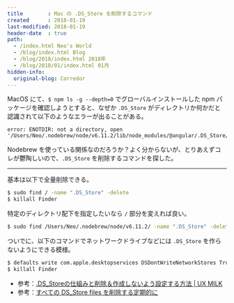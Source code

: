 ```yaml
---
title        : Mac の .DS_Store を削除するコマンド
created      : 2018-01-19
last-modified: 2018-01-19
header-date  : true
path:
  - /index.html Neo's World
  - /blog/index.html Blog
  - /blog/2018/index.html 2018年
  - /blog/2018/01/index.html 01月
hidden-info:
  original-blog: Corredor
---
```


MacOS にて、`$ npm ls -g --depth=0` でグローバルインストールした npm パッケージを確認しようとすると、なぜか `.DS_Store` がディレクトリか何かだと認識されて以下のようなエラーが出ることがある。

```
error: ENOTDIR: not a directory, open '/Users/Neo/.nodebrew/node/v6.11.2/lib/node_modules/@angular/.DS_Store/package.json
```

Nodebrew を使っている関係なのだろうか？よく分からないが、とりあえずコレが鬱陶しいので、`.DS_Store` を削除するコマンドを探した。

---

基本は以下で全量削除できる。

```bash
$ sudo find / -name ".DS_Store" -delete
$ killall Finder
```

特定のディレクトリ配下を指定したいなら `/` 部分を変えれば良い。

```bash
$ sudo find /Users/Neo/.nodebrew/node/v6.11.2/ -name ".DS_Store" -delete
```

ついでに、以下のコマンドでネットワークドライブなどには `.DS_Store` を作らないようにできる模様。

```bash
$ defaults write com.apple.desktopservices DSDontWriteNetworkStores True
$ killall Finder
```

- 参考：[.DS_Storeの仕組みと削除＆作成しないよう設定する方法 | UX MILK](http://uxmilk.jp/48160)
- 参考：[すべての DS_Store files を削除する定期的に](https://helpx.adobe.com/jp/dreamweaver/kb/remove-ds-store-files-mac.html)
